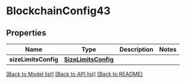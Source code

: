 # BlockchainConfig43

## Properties
Name | Type | Description | Notes
------------ | ------------- | ------------- | -------------
**sizeLimitsConfig** | [**SizeLimitsConfig**](SizeLimitsConfig.md) |  | 

[[Back to Model list]](../README.md#documentation-for-models) [[Back to API list]](../README.md#documentation-for-api-endpoints) [[Back to README]](../README.md)


